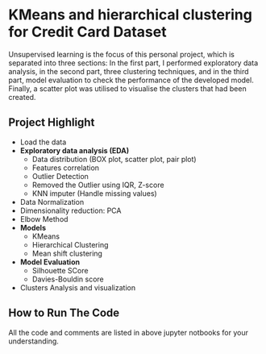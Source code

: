 # KMeans and hierarchical clustering for Credit Card Dataset
Unsupervised learning is the focus of this personal project, which is separated into three sections: In the first part, I performed exploratory data analysis, in the second part, three clustering techniques, and in the third part, model evaluation to check the performance of the developed model. Finally, a scatter plot was utilised to visualise the clusters that had been created.

## Project Highlight
- Load the data  
- **Exploratory data analysis (EDA)**
  - Data distribution (BOX plot, scatter plot, pair plot)
  - Features correlation
  - Outlier Detection
  - Removed the Outlier using IQR, Z-score
  - KNN imputer (Handle missing values)
- Data Normalization
- Dimensionality reduction: PCA
- Elbow Method 
- **Models**
  - KMeans
  - Hierarchical Clustering
  - Mean shift clustering
- **Model Evaluation**
  - Silhouette SCore
  - Davies-Bouldin score
- Clusters Analysis and visualization
    
## How to Run The Code
All the code and comments are listed in above jupyter notbooks for your understanding.

